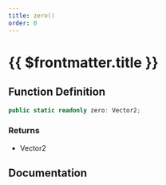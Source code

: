 ```yaml
---
title: zero()
order: 0
---
```


# {{ $frontmatter.title }}

## Function Definition

```ts
public static readonly zero: Vector2;
```

### Returns

* Vector2

## Documentation

<!--@include: ./parts/zero.md-->
